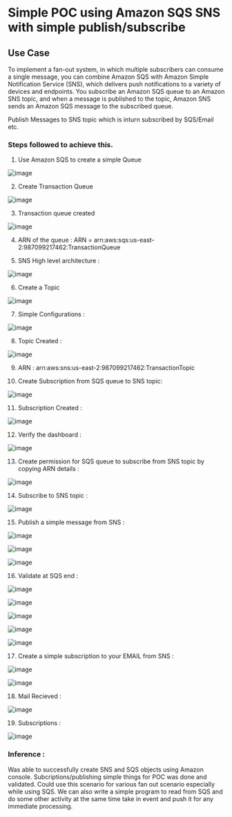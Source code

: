 # Simple POC using Amazon SQS SNS with simple publish/subscribe

## Use Case

To implement a fan-out system, in which multiple subscribers can consume a single message, you can combine Amazon SQS with Amazon Simple Notification Service (SNS), which delivers push notifications to a variety of devices and endpoints. You subscribe an Amazon SQS queue to an Amazon SNS topic, and when a message is published to the topic, Amazon SNS sends an Amazon SQS message to the subscribed queue.

Publish Messages to SNS topic which is inturn subscribed by SQS/Email etc.

### Steps followed to achieve this.

1. Use Amazon SQS to create a simple Queue

![image](https://user-images.githubusercontent.com/61533898/99498387-6077cb80-299d-11eb-8147-c653c3a9a95e.png)

2. Create Transaction Queue

![image](https://user-images.githubusercontent.com/61533898/99504975-3ecf1200-29a6-11eb-9148-112f673dc0a3.png)

3. Transaction queue created

![image](https://user-images.githubusercontent.com/61533898/99505155-776eeb80-29a6-11eb-9ab9-23618efa699e.png)

4. ARN of the queue : ARN = arn:aws:sqs:us-east-2:987099217462:TransactionQueue

5. SNS High level architecture :

![image](https://user-images.githubusercontent.com/61533898/99505252-98cfd780-29a6-11eb-9165-47c57a880fe2.png)

6. Create a Topic

![image](https://user-images.githubusercontent.com/61533898/99506537-3bd52100-29a8-11eb-9ddf-7debe67f61d8.png)

7. Simple Configurations :

![image](https://user-images.githubusercontent.com/61533898/99506637-59a28600-29a8-11eb-83c6-90e77b70c287.png)

8. Topic Created :

![image](https://user-images.githubusercontent.com/61533898/99506698-6d4dec80-29a8-11eb-9870-7accf3c08db5.png)

9. ARN : arn:aws:sns:us-east-2:987099217462:TransactionTopic

10. Create Subscription from SQS queue to SNS topic:

![image](https://user-images.githubusercontent.com/61533898/99506767-89518e00-29a8-11eb-8153-d6f7dd9d7c1b.png)

11. Subscription Created :

![image](https://user-images.githubusercontent.com/61533898/99506941-c74eb200-29a8-11eb-8fa1-bb3785b1ecdb.png)

12. Verify the dashboard :

![image](https://user-images.githubusercontent.com/61533898/99507016-de8d9f80-29a8-11eb-8786-191c5f449220.png)

13. Create permission for SQS queue to subscribe from SNS topic by copying ARN details :

![image](https://user-images.githubusercontent.com/61533898/99507131-ffee8b80-29a8-11eb-85a4-e244f80288b2.png)

14. Subscribe to SNS topic :

![image](https://user-images.githubusercontent.com/61533898/99507214-1ac10000-29a9-11eb-8a05-05695480b0e4.png)

15. Publish a simple message from SNS :

![image](https://user-images.githubusercontent.com/61533898/99507267-2f04fd00-29a9-11eb-9b31-8f6c9d8ae0ab.png)


![image](https://user-images.githubusercontent.com/61533898/99507443-62478c00-29a9-11eb-8505-9891754d007e.png)

![image](https://user-images.githubusercontent.com/61533898/99507521-79867980-29a9-11eb-8778-6a8facb6fae3.png)

16. Validate at SQS end :

![image](https://user-images.githubusercontent.com/61533898/99507562-8acf8600-29a9-11eb-9e47-496253c884d2.png)

![image](https://user-images.githubusercontent.com/61533898/99507601-9ae76580-29a9-11eb-94dd-19948a89af87.png)

![image](https://user-images.githubusercontent.com/61533898/99507630-a3d83700-29a9-11eb-832d-601717338336.png)

![image](https://user-images.githubusercontent.com/61533898/99507664-ae92cc00-29a9-11eb-871a-655489e76a2f.png)

![image](https://user-images.githubusercontent.com/61533898/99507683-b81c3400-29a9-11eb-9b5e-806e375a02f5.png)

17. Create a simple subscription to your EMAIL from SNS :

![image](https://user-images.githubusercontent.com/61533898/99507775-d2eea880-29a9-11eb-9c5e-ed9955f74e70.png)

![image](https://user-images.githubusercontent.com/61533898/99507810-de41d400-29a9-11eb-8dd8-7faf78f168c7.png)


18. Mail Recieved :

![image](https://user-images.githubusercontent.com/61533898/99507865-eef24a00-29a9-11eb-93be-c0592f8fb325.png)


19. Subscriptions :

![image](https://user-images.githubusercontent.com/61533898/99507943-0598a100-29aa-11eb-9297-92e03cc1a182.png)

### Inference :

Was able to successfully create SNS and SQS objects using Amazon console. Subcriptions/publishing simple things for POC was done and validated.
Could use this scenario for various fan out scenario especially while using SQS. We can also write a simple program to read from SQS and do some other activity at the same time take in event and push it for any immediate processing.
